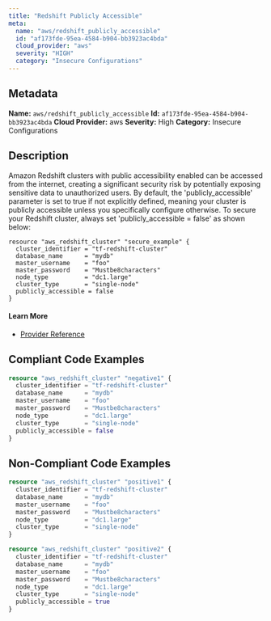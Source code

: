 ```yaml
---
title: "Redshift Publicly Accessible"
meta:
  name: "aws/redshift_publicly_accessible"
  id: "af173fde-95ea-4584-b904-bb3923ac4bda"
  cloud_provider: "aws"
  severity: "HIGH"
  category: "Insecure Configurations"
---
```

## Metadata
**Name:** `aws/redshift_publicly_accessible`
**Id:** `af173fde-95ea-4584-b904-bb3923ac4bda`
**Cloud Provider:** aws
**Severity:** High
**Category:** Insecure Configurations
## Description
Amazon Redshift clusters with public accessibility enabled can be accessed from the internet, creating a significant security risk by potentially exposing sensitive data to unauthorized users. By default, the 'publicly_accessible' parameter is set to true if not explicitly defined, meaning your cluster is publicly accessible unless you specifically configure otherwise. To secure your Redshift cluster, always set 'publicly_accessible = false' as shown below:

```hcl
resource "aws_redshift_cluster" "secure_example" {
  cluster_identifier = "tf-redshift-cluster"
  database_name      = "mydb"
  master_username    = "foo"
  master_password    = "Mustbe8characters"
  node_type          = "dc1.large"
  cluster_type       = "single-node"
  publicly_accessible = false
}
```

#### Learn More

 - [Provider Reference](https://registry.terraform.io/providers/hashicorp/aws/latest/docs/resources/redshift_cluster)


## Compliant Code Examples
```terraform
resource "aws_redshift_cluster" "negative1" {
  cluster_identifier = "tf-redshift-cluster"
  database_name      = "mydb"
  master_username    = "foo"
  master_password    = "Mustbe8characters"
  node_type          = "dc1.large"
  cluster_type       = "single-node"
  publicly_accessible = false
}
```
## Non-Compliant Code Examples
```terraform
resource "aws_redshift_cluster" "positive1" {
  cluster_identifier = "tf-redshift-cluster"
  database_name      = "mydb"
  master_username    = "foo"
  master_password    = "Mustbe8characters"
  node_type          = "dc1.large"
  cluster_type       = "single-node"
}

resource "aws_redshift_cluster" "positive2" {
  cluster_identifier = "tf-redshift-cluster"
  database_name      = "mydb"
  master_username    = "foo"
  master_password    = "Mustbe8characters"
  node_type          = "dc1.large"
  cluster_type       = "single-node"
  publicly_accessible = true
}
```